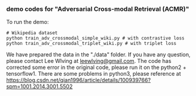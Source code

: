 ### demo codes for "Adversarial Cross-modal Retrieval (ACMR)"

To run the demo: 

    # Wikipedia dataset
    python train_adv_crossmodal_simple_wiki.py # with contrastive loss
    python train_adv_crossmodal_triplet_wiki.py # with triplet loss

We have prepared the data in the "./data" folder. If you have any question, please contact Lee Wlving at leewlving@gmail.com. 
The code has corrected some error in the original code, please run it on the python2 + tensorflow1. There are some problems in python3, please reference at
https://blog.csdn.net/qian1996/article/details/100939766?spm=1001.2014.3001.5502

